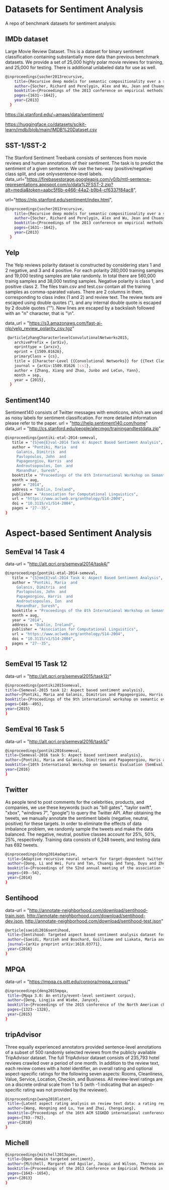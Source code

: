 # Datasets for Sentiment Analysis

A repo of benchmark datasets for sentiment analysis: 

## IMDb dataset

Large Movie Review Dataset. This is a dataset for binary sentiment classification containing substantially more data than previous benchmark datasets. We provide a set of 25,000 highly polar movie reviews for training, and 25,000 for testing. There is additional unlabeled data for use as well.

```bash
@inproceedings{socher2013recursive,
    title={Recursive deep models for semantic compositionality over a sentiment treebank},
    author={Socher, Richard and Perelygin, Alex and Wu, Jean and Chuang, Jason and Manning, Christopher D and Ng, Andrew and Potts, Christopher},
    booktitle={Proceedings of the 2013 conference on empirical methods in natural language processing},
    pages={1631--1642},
    year={2013}
  }
```

https://ai.stanford.edu/~amaas/data/sentiment/

https://huggingface.co/datasets/scikit-learn/imdb/blob/main/IMDB%20Dataset.csv


## SST-1/SST-2
The Stanford Sentiment Treebank consists of sentences from movie reviews and human annotations of their sentiment. The task is to predict the sentiment of a given sentence. We use the two-way (positive/negative) class split, and use onlyvsentence-level labels. data_url="https://firebasestorage.googleapis.com/v0/b/mtl-sentence-representations.appspot.com/o/data%2FSST-2.zip?alt=media&token=aabc5f6b-e466-44a2-b9b4-cf6337f84ac8",

url="https://nlp.stanford.edu/sentiment/index.html",

```bash
@inproceedings{socher2013recursive,
    title={Recursive deep models for semantic compositionality over a sentiment treebank},
    author={Socher, Richard and Perelygin, Alex and Wu, Jean and Chuang, Jason and Manning, Christopher D and Ng, Andrew and Potts, Christopher},
    booktitle={Proceedings of the 2013 conference on empirical methods in natural language processing},
    pages={1631--1642},
    year={2013}
  }
```


## Yelp
The Yelp reviews polarity dataset is constructed by considering stars 1 and 2 negative, and 3 and 4 positive. For each polarity 280,000 training samples and 19,000 testing samples are take randomly. In total there are 560,000 trainig samples and 38,000 testing samples. Negative polarity is class 1, and positive class 2. The files train.csv and test.csv contain all the training samples as comma-sparated values. There are 2 columns in them, corresponding to class index (1 and 2) and review text. The review texts are escaped using double quotes ("), and any internal double quote is escaped by 2 double quotes (""). New lines are escaped by a backslash followed with an "n" character, that is "\n".

data_url = "https://s3.amazonaws.com/fast-ai-nlp/yelp_review_polarity_csv.tgz"

```bash
 @article{zhangCharacterlevelConvolutionalNetworks2015,
    archivePrefix = {arXiv},
    eprinttype = {arxiv},
    eprint = {1509.01626},
    primaryClass = {cs},
    title = {Character-Level {{Convolutional Networks}} for {{Text Classification}}}
    journal = {arXiv:1509.01626 [cs]},
    author = {Zhang, Xiang and Zhao, Junbo and LeCun, Yann},
    month = sep,
    year = {2015},
  }
```

## Sentiment140
Sentiment140 consists of Twitter messages with emoticons, which are used as noisy labels for sentiment classification. For more detailed information please refer to the paper. url = "http://help.sentiment140.com/home" data_url = "http://cs.stanford.edu/people/alecmgo/trainingandtestdata.zip"

```bash
@inproceedings{pontiki-etal-2014-semeval,
   title = "{S}em{E}val-2014 Task 4: Aspect Based Sentiment Analysis",
   author = "Pontiki, Maria  and
     Galanis, Dimitris  and
     Pavlopoulos, John  and
     Papageorgiou, Harris  and
     Androutsopoulos, Ion  and
     Manandhar, Suresh",
   booktitle = "Proceedings of the 8th International Workshop on Semantic Evaluation ({S}em{E}val 2014)",
   month = aug,
   year = "2014",
   address = "Dublin, Ireland",
   publisher = "Association for Computational Linguistics",
   url = "https://www.aclweb.org/anthology/S14-2004",
   doi = "10.3115/v1/S14-2004",
   pages = "27--35",
}
```

# Aspect-based Sentiment Analysis

## SemEval 14 Task 4
data-url = "http://alt.qcri.org/semeval2014/task4/"

```bash
@inproceedings{pontiki-etal-2014-semeval,
   title = "{S}em{E}val-2014 Task 4: Aspect Based Sentiment Analysis",
   author = "Pontiki, Maria  and
     Galanis, Dimitris  and
     Pavlopoulos, John  and
     Papageorgiou, Harris  and
     Androutsopoulos, Ion  and
     Manandhar, Suresh",
   booktitle = "Proceedings of the 8th International Workshop on Semantic Evaluation ({S}em{E}val 2014)",
   month = aug,
   year = "2014",
   address = "Dublin, Ireland",
   publisher = "Association for Computational Linguistics",
   url = "https://www.aclweb.org/anthology/S14-2004",
   doi = "10.3115/v1/S14-2004",
   pages = "27--35",
}
```

## SemEval 15 Task 12
data-url = "http://alt.qcri.org/semeval2015/task12/"

```bash
@inproceedings{pontiki2015semeval,
title={Semeval-2015 task 12: Aspect based sentiment analysis},
author={Pontiki, Maria and Galanis, Dimitrios and Papageorgiou, Harris and Manandhar, Suresh and Androutsopoulos, Ion},
booktitle={Proceedings of the 9th international workshop on semantic evaluation (SemEval 2015)},
pages={486--495},
year={2015}
}
```

## SemEval 16 Task 5
data-url = "http://alt.qcri.org/semeval2016/task5/"

```bash
@inproceedings{pontiki2016semeval,
title={Semeval-2016 task 5: Aspect based sentiment analysis},
author={Pontiki, Maria and Galanis, Dimitrios and Papageorgiou, Haris and Androutsopoulos, Ion and Manandhar, Suresh and Al-Smadi, Mohammad and Al-Ayyoub, Mahmoud and Zhao, Yanyan and Qin, Bing and De Clercq, Orph{\'e}e and others},
booktitle={10th International Workshop on Semantic Evaluation (SemEval 2016)},
year={2016}
}
```

## Twitter
As people tend to post comments for the celebrities, products, and companies, we use these keywords (such as "bill gates", "taylor swift", "xbox", "windows 7", "google") to query the Twitter API. After obtaining the tweets, we manually annotate the sentiment labels (negative, neutral, positive) for these targets. In order to eliminate the effects of data imbalance problem, we randomly sample the tweets and make the data balanced. The negative, neutral, positive classes account for 25%, 50%, 25%, respectively. Training data consists of 6,248 tweets, and testing data has 692 tweets.

```bash
@inproceedings{dong2014adaptive,
 title={Adaptive recursive neural network for target-dependent twitter sentiment classification},
 author={Dong, Li and Wei, Furu and Tan, Chuanqi and Tang, Duyu and Zhou, Ming and Xu, Ke},
 booktitle={Proceedings of the 52nd annual meeting of the association for computational linguistics (volume 2: Short papers)},
 pages={49--54},
 year={2014}
}
```

## Sentihood
data-url = "http://annotate-neighborhood.com/download/sentihood-train.json, http://annotate-neighborhood.com/download/sentihood-dev.json, http://annotate-neighborhood.com/download/sentihood-test.json"

```bash
@article{saeidi2016sentihood,
 title={Sentihood: Targeted aspect based sentiment analysis dataset for urban neighbourhoods},
 author={Saeidi, Marzieh and Bouchard, Guillaume and Liakata, Maria and Riedel, Sebastian},
 journal={arXiv preprint arXiv:1610.03771},
 year={2016}
}
```


## MPQA
data-url = "https://mpqa.cs.pitt.edu/corpora/mpqa_corpus/"

```bash
@inproceedings{deng2015mpqa,
 title={Mpqa 3.0: An entity/event-level sentiment corpus},
 author={Deng, Lingjia and Wiebe, Janyce},
 booktitle={Proceedings of the 2015 conference of the North American chapter of the association for computational linguistics: human language technologies},
 pages={1323--1328},
 year={2015}
}
```

## tripAdvisor
Three equally experienced annotators provided sentence-level annotations of a subset of 500 randomly selected reviews from the publicly available TripAdvisor dataset. The full TripAdvisor dataset consists of 235,793 hotel reviews crawled over a period of one month. In addition to the review text, each review comes with a hotel identifier, an overall rating and optional aspect-specific ratings for the following seven aspects: Rooms, Cleanliness, Value, Service, Location, Checkin, and Business. All review-level ratings are on a discrete ordinal scale from 1 to 5 (with -1 indicating that an aspect-specific rating was not provided by the reviewer).

```bash
@inproceedings{wang2010latent,
 title={Latent aspect rating analysis on review text data: a rating regression approach},
 author={Wang, Hongning and Lu, Yue and Zhai, Chengxiang},
 booktitle={Proceedings of the 16th ACM SIGKDD international conference on Knowledge discovery and data mining},
 pages={783--792},
 year={2010}
}
```

## Michell

```bash
@inproceedings{mitchell2013open,
 title={Open domain targeted sentiment},
 author={Mitchell, Margaret and Aguilar, Jacqui and Wilson, Theresa and Van Durme, Benjamin},
 booktitle={Proceedings of the 2013 Conference on Empirical Methods in Natural Language Processing},
 pages={1643--1654},
 year={2013}
}
```
